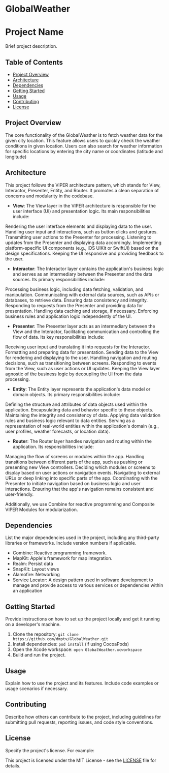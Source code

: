 # GlobalWeather

# Project Name

Brief project description.

## Table of Contents

- [Project Overview](#project-overview)
- [Architecture](#architecture)
- [Dependencies](#dependencies)
- [Getting Started](#getting-started)
- [Usage](#usage)
- [Contributing](#contributing)
- [License](#license)

## Project Overview

The core functionality of the GlobalWeather is to fetch weather data for the given city location. This feature allows users to quickly check the weather conditions in given location.
Users can also search for weather information for specific locations by entering the city name or coordinates (latitude and longitude)

## Architecture

This project follows the VIPER architecture pattern, which stands for View, Interactor, Presenter, Entity, and Router. It promotes a clean separation of concerns and modularity in the codebase.

- **View**: The View layer in the VIPER architecture is responsible for the user interface (UI) and presentation logic. Its main responsibilities include:

Rendering the user interface elements and displaying data to the user.
Handling user input and interactions, such as button clicks and gestures.
Transmitting user actions to the Presenter for processing.
Listening to updates from the Presenter and displaying data accordingly.
Implementing platform-specific UI components (e.g., iOS UIKit or SwiftUI) based on the design specifications.
Keeping the UI responsive and providing feedback to the user.

- **Interactor**: The Interactor layer contains the application's business logic and serves as an intermediary between the Presenter and the data sources. Its primary responsibilities include:

Processing business logic, including data fetching, validation, and manipulation.
Communicating with external data sources, such as APIs or databases, to retrieve data.
Ensuring data consistency and integrity.
Responding to requests from the Presenter and providing data for presentation.
Handling data caching and storage, if necessary.
Enforcing business rules and application logic independently of the UI.

- **Presenter**: The Presenter layer acts as an intermediary between the View and the Interactor, facilitating communication and controlling the flow of data. Its key responsibilities include:

Receiving user input and translating it into requests for the Interactor.
Formatting and preparing data for presentation.
Sending data to the View for rendering and displaying to the user.
Handling navigation and routing decisions, such as transitioning between screens.
Responding to events from the View, such as user actions or UI updates.
Keeping the View layer agnostic of the business logic by decoupling the UI from the data processing.

- **Entity**: The Entity layer represents the application's data model or domain objects. Its primary responsibilities include:

Defining the structure and attributes of data objects used within the application.
Encapsulating data and behavior specific to these objects.
Maintaining the integrity and consistency of data.
Applying data validation rules and business logic relevant to data entities.
Serving as a representation of real-world entities within the application's domain (e.g., user profiles, weather forecasts, or location data).

- **Router**: The Router layer handles navigation and routing within the application. Its responsibilities include:

Managing the flow of screens or modules within the app.
Handling transitions between different parts of the app, such as pushing or presenting new View controllers.
Deciding which modules or screens to display based on user actions or navigation events.
Navigating to external URLs or deep linking into specific parts of the app.
Coordinating with the Presenter to initiate navigation based on business logic and user interactions.
Ensuring that the app's navigation remains consistent and user-friendly.

Additionally, we use Combine for reactive programming and Composite VIPER Modules for modularization.

## Dependencies

List the major dependencies used in the project, including any third-party libraries or frameworks. Include version numbers if applicable.

- Combine: Reactive programming framework.
- MapKit: Apple's framework for map integration.
- Realm: Persist data
- SnapKit: Layout views
- Alamofire: Networking
- Service Locator: A design pattern used in software development to manage and provide access to various services or dependencies within an application

## Getting Started

Provide instructions on how to set up the project locally and get it running on a developer's machine.

1. Clone the repository: `git clone https://github.com/dmptv/GlobalWeather.git`
2. Install dependencies: `pod install` (if using CocoaPods)
3. Open the Xcode workspace: `open GlobalWeather.xcworkspace`
4. Build and run the project.

## Usage

Explain how to use the project and its features. Include code examples or usage scenarios if necessary.

## Contributing

Describe how others can contribute to the project, including guidelines for submitting pull requests, reporting issues, and code style conventions.

## License

Specify the project's license. For example:

This project is licensed under the MIT License - see the [LICENSE](LICENSE) file for details.


